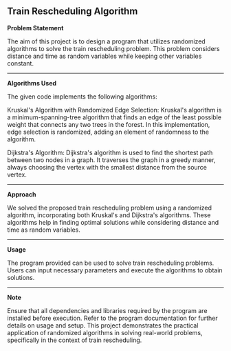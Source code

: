 **Train Rescheduling Algorithm**
---
**Problem Statement**

The aim of this project is to design a program that utilizes randomized algorithms to solve the train rescheduling problem. This problem considers distance and time as random variables while keeping other variables constant.

---

**Algorithms Used**

The given code implements the following algorithms:

Kruskal's Algorithm with Randomized Edge Selection: Kruskal's algorithm is a minimum-spanning-tree algorithm that finds an edge of the least possible weight that connects any two trees in the forest. In this implementation, edge selection is randomized, adding an element of randomness to the algorithm.

Dijkstra's Algorithm: Dijkstra's algorithm is used to find the shortest path between two nodes in a graph. It traverses the graph in a greedy manner, always choosing the vertex with the smallest distance from the source vertex.

--- 

**Approach**

We solved the proposed train rescheduling problem using a randomized algorithm, incorporating both Kruskal's and Dijkstra's algorithms. These algorithms help in finding optimal solutions while considering distance and time as random variables.

---

**Usage**

The program provided can be used to solve train rescheduling problems. Users can input necessary parameters and execute the algorithms to obtain solutions.

--- 

**Note**

Ensure that all dependencies and libraries required by the program are installed before execution. Refer to the program documentation for further details on usage and setup.
This project demonstrates the practical application of randomized algorithms in solving real-world problems, specifically in the context of train rescheduling.
